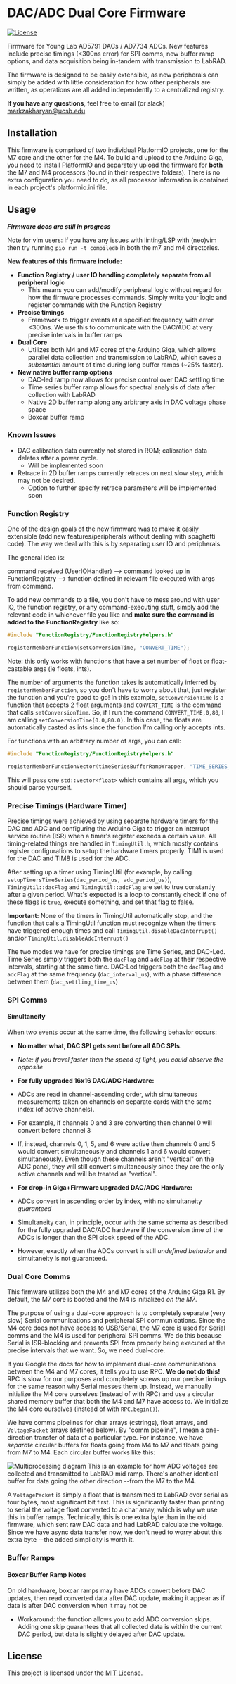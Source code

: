 # DAC/ADC Dual Core Firmware

[![License](https://img.shields.io/badge/license-MIT-blue.svg)](LICENSE)

Firmware for Young Lab AD5791 DACs / AD7734 ADCs. New features include precise timings (<300ns error) for SPI comms, new buffer ramp options, and data acquisition being in-tandem with transmission to LabRAD.

The firmware is designed to be easily extensible, as new peripherals can simply be added with little consideration for how other peripherals are written, as operations are all added independently to a centralized registry.

**If you have any questions**, feel free to email (or slack) [markzakharyan@ucsb.edu](mailto:markzakharyan@ucsb.edu)

<!--
## Table of Contents

- [Installation](#installation)
- [Usage](#usage)
- [License](#license)
-->

## Installation

This firmware is comprised of two individual PlatformIO projects, one for the M7 core and the other for the M4. To build and upload to the Arduino Giga, you need to install PlatformIO and separately upload the firmware for **both** the M7 and M4 processors (found in their respective folders). There is no extra configuration you need to do, as all processor information is contained in each project's platformio.ini file.

## Usage

***Firmware docs are still in progress***

Note for vim users: If you have any issues with linting/LSP with (neo)vim then try running `pio run -t compiledb` in both the m7 and m4 directories.

**New features of this firmware include:**

- **Function Registry / user IO handling completely separate from all peripheral logic**
  - This means you can add/modify peripheral logic without regard for how the firmware processes commands. Simply write your logic and register commands with the Function Registry
- **Precise timings**
  - Framework to trigger events at a specified frequency, with error <300ns. We use this to communicate with the DAC/ADC at very precise intervals in buffer ramps
- **Dual Core**
  - Utilizes both M4 and M7 cores of the Arduino Giga, which allows parallel data collection and transmission to LabRAD, which saves a *substantial* amount of time during long buffer ramps (~25% faster).
- **New native buffer ramp options**
  - DAC-led ramp now allows for precise control over DAC settling time
  - Time series buffer ramp allows for spectral analysis of data after collection with LabRAD
  - Native 2D buffer ramp along any arbitrary axis in DAC voltage phase space
  - Boxcar buffer ramp

### Known Issues

- DAC calibration data currently not stored in ROM; calibration data deletes after a power cycle.
  - Will be implemented soon
- Retrace in 2D buffer ramps currently retraces on next slow step, which may not be desired.
  - Option to further specify retrace parameters will be implemented soon

### Function Registry

One of the design goals of the new firmware was to make it easily extensible (add new features/peripherals without dealing with spaghetti code). The way we deal with this is by separating user IO and peripherals.

The general idea is:

command received (UserIOHandler) --> command looked up in FunctionRegistry --> function defined in relevant file executed with args from command.

To add new commands to a file, you don't have to mess around with user IO, the function registry, or any command-executing stuff, simply add the relevant code in whichever file you like and **make sure the command is added to the FunctionRegistry** like so:

```cpp
#include "FunctionRegistry/FunctionRegistryHelpers.h"

registerMemberFunction(setConversionTime, "CONVERT_TIME");
```

Note: this only works with functions that have a set number of float or float-castable args (ie floats, ints).

The number of arguments the function takes is automatically inferred by `registerMemberFunction`, so you don't have to worry about that, just register the function and you're good to go! In this example, `setConversionTime` is a function that accepts 2 float arguments and `CONVERT_TIME` is the command that calls `setConversionTime`. So, if I run the command `CONVERT_TIME,0,80`, I am calling `setConversionTime(0.0,80.0)`. In this case, the floats are automatically casted as ints since the function I'm calling only accepts ints.

For functions with an arbitrary number of args, you can call:

```cpp
#include "FunctionRegistry/FunctionRegistryHelpers.h"

registerMemberFunctionVector(timeSeriesBufferRampWrapper, "TIME_SERIES_BUFFER_RAMP");
```

This will pass one `std::vector<float>` which contains all args, which you should parse yourself.

### Precise Timings (Hardware Timer)

Precise timings were achieved by using separate hardware timers for the DAC and ADC and configuring the Arduino Giga to trigger an interrupt service routine (ISR) when a timer's register exceeds a certain value. All timing-related things are handled in `TimingUtil.h`, which mostly contains register configurations to setup the hardware timers properly. TIM1 is used for the DAC and TIM8 is used for the ADC.

After setting up a timer using TimingUtil (for example, by calling `setupTimersTimeSeries(dac_period_us, adc_period_us)`), `TimingUtil::dacFlag` and `TimingUtil::adcFlag` are set to true constantly after a given period. What's expected is a loop to constantly check if one of these flags is `true`, execute something, and set that flag to false.

**Important:** None of the timers in TimingUtil automatically stop, and the function that calls a TimingUtil function must recognize when the timers have triggered enough times and call `TimingUtil.disableDacInterrupt()` and/or `TimingUtil.disableAdcInterrupt()`

The two modes we have for precise timings are Time Series, and DAC-Led. Time Series simply triggers both the `dacFlag` and `adcFlag` at their respective intervals, starting at the same time. DAC-Led triggers both the `dacFlag` and `adcFlag` at the same frequency (`dac_interval_us`), with a phase difference between them (`dac_settling_time_us`)

### SPI Comms

#### Simultaneity

When two events occur at the same time, the following behavior occurs:

- **No matter what, DAC SPI gets sent before all ADC SPIs.**
- *Note: if you travel faster than the speed of light, you could observe the opposite*

- **For fully upgraded 16x16 DAC/ADC Hardware:**
- ADCs are read in channel-ascending order, with simultaneous measurements taken on channels on separate cards with the same index (of active channels).
- For example, if channels 0 and 3 are converting then channel 0 will convert before channel 3
- If, instead, channels 0, 1, 5, and 6 were active then channels 0 and 5 would convert simultaneously and channels 1 and 6 would convert simultaneously. Even though these channels aren't "vertical" on the ADC panel, they will still convert simultaneously since they are the only active channels and will be treated as "vertical".
- **For drop-in Giga+Firmware upgraded DAC/ADC Hardware:**
- ADCs convert in ascending order by index, with no simultaneity *guaranteed*
- Simultaneity can, in principle, occur with the same schema as described for the fully upgraded DAC/ADC hardware if the conversion time of the ADCs is longer than the SPI clock speed of the ADC.
- However, exactly when the ADCs convert is still *undefined behavior* and simultaneity is not guaranteed.

### Dual Core Comms

This firmware utilizes both the M4 and M7 cores of the Arduino Giga R1. By default, the M7 core is booted and the M4 is initialized *on the M7*.

The purpose of using a dual-core approach is to completely separate (very slow) Serial communications and peripheral SPI communications. Since the M4 core does not have access to USB/Serial, the M7 core is used for Serial comms and the M4 is used for peripheral SPI comms. We do this because Serial is ISR-blocking and prevents SPI from properly being executed at the precise intervals that we want. So, we need dual-core.

If you Google the docs for how to implement dual-core communications between the M4 and M7 cores, it tells you to use RPC. **We do not do this!** RPC is slow for our purposes and completely screws up our precise timings for the same reason why Serial messes them up. Instead, we manually initialize the M4 core ourselves (instead of with RPC) and use a circular shared memory buffer that both the M4 and M7 have access to. We initialize the M4 core ourselves (instead of with `RPC.begin()`).

We have comms pipelines for char arrays (cstrings), float arrays, and `VoltagePacket` arrays (defined below). By "comm pipeline", I mean a one-direction transfer of data of a particular type. For instance, we have *separate* circular buffers for floats going from M4 to M7 and floats going from M7 to M4. Each circular buffer works like this:

![Multiprocessing diagram](docs/images/data_transfer.png)
This is an example for how ADC voltages are collected and transmitted to LabRAD mid ramp. There's another identical buffer for data going the other direction --from the M7 to the M4.

A `VoltagePacket` is simply a float that is transmitted to LabRAD over serial as four bytes, most significant bit first. This is significantly faster than printing to serial the voltage float converted to a char array, which is why we use this in buffer ramps. Technically, this is one extra byte than in the old firmware, which sent raw DAC data and had LabRAD calculate the voltage. Since we have async data transfer now, we don't need to worry about this extra byte --the added simplicity is worth it.

### Buffer Ramps

#### Boxcar Buffer Ramp Notes

On old hardware, boxcar ramps may have ADCs convert before DAC updates, then read converted data after DAC update, making it appear as if data is after DAC conversion when it may not be

- Workaround: the function allows you to add ADC conversion skips. Adding one skip guarantees that all collected data is within the current DAC period, but data is slightly delayed after DAC update.

## License

This project is licensed under the [MIT License](LICENSE).
